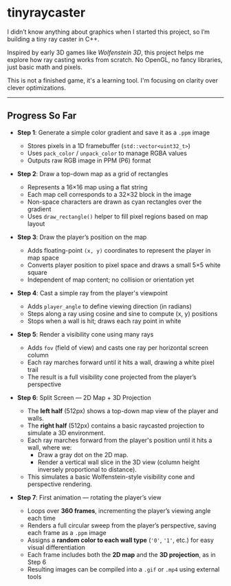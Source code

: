 # tinyraycaster
I didn’t know anything about graphics when I started this project, so I’m building a tiny ray caster in C++.

Inspired by early 3D games like *Wolfenstein 3D*, this project helps me explore how ray casting works from scratch. No OpenGL, no fancy libraries, just basic math and pixels.

This is not a finished game, it's a learning tool. I'm focusing on clarity over clever optimizations.

---

## Progress So Far

- **Step 1**: Generate a simple color gradient and save it as a `.ppm` image  
    - Stores pixels in a 1D framebuffer (`std::vector<uint32_t>`)  
    - Uses `pack_color` / `unpack_color` to manage RGBA values  
    - Outputs raw RGB image in PPM (P6) format

- **Step 2**: Draw a top-down map as a grid of rectangles  
    - Represents a 16×16 map using a flat string  
    - Each map cell corresponds to a 32×32 block in the image  
    - Non-space characters are drawn as cyan rectangles over the gradient  
    - Uses `draw_rectangle()` helper to fill pixel regions based on map layout

- **Step 3**: Draw the player’s position on the map  
    - Adds floating-point `(x, y)` coordinates to represent the player in map space  
    - Converts player position to pixel space and draws a small 5×5 white square  
    - Independent of map content; no collision or orientation yet

- **Step 4**: Cast a simple ray from the player's viewpoint  
    - Adds `player_angle` to define viewing direction (in radians)  
    - Steps along a ray using cosine and sine to compute (x, y) positions  
    - Stops when a wall is hit; draws each ray point in white

- **Step 5**: Render a visibility cone using many rays  
    - Adds `fov` (field of view) and casts one ray per horizontal screen column  
    - Each ray marches forward until it hits a wall, drawing a white pixel trail  
    - The result is a full visibility cone projected from the player’s perspective  

- **Step 6**: Split Screen — 2D Map + 3D Projection
    - The **left half** (512px) shows a top-down map view of the player and walls.
    - The **right half** (512px) contains a basic raycasted projection to simulate a 3D environment.
    - Each ray marches forward from the player's position until it hits a wall, where we:
        - Draw a gray dot on the 2D map.
        - Render a vertical wall slice in the 3D view (column height inversely proportional to distance).
    - This simulates a basic Wolfenstein-style visibility cone and perspective rendering.

- **Step 7**: First animation — rotating the player’s view  
    - Loops over **360 frames**, incrementing the player’s viewing angle each time  
    - Renders a full circular sweep from the player’s perspective, saving each frame as a `.ppm` image  
    - Assigns a **random color to each wall type** (`'0'`, `'1'`, etc.) for easy visual differentiation  
    - Each frame includes both the **2D map** and the **3D projection**, as in Step 6  
    - Resulting images can be compiled into a `.gif` or `.mp4` using external tools
